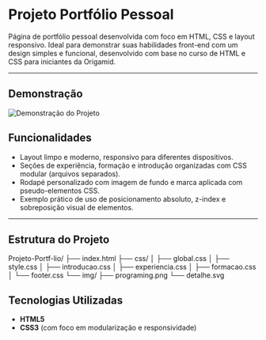 # Projeto Portfólio Pessoal

Página de portfólio pessoal desenvolvida com foco em HTML, CSS e layout responsivo. Ideal para demonstrar suas habilidades front-end com um design simples e funcional, desenvolvido com base no curso de HTML e CSS para iniciantes da Origamid.

---

## Demonstração

![Demonstração do Projeto](./demo/portifólio.gif)

## Funcionalidades

- Layout limpo e moderno, responsivo para diferentes dispositivos.
- Seções de experiência, formação e introdução organizadas com CSS modular (arquivos separados).
- Rodapé personalizado com imagem de fundo e marca aplicada com pseudo-elementos CSS.
- Exemplo prático de uso de posicionamento absoluto, z-index e sobreposição visual de elementos.

---

## Estrutura do Projeto

Projeto-Portf-lio/
├── index.html
├── css/
│ ├── global.css
│ ├── style.css
│ ├── introducao.css
│ ├── experiencia.css
│ ├── formacao.css
│ └── footer.css
└── img/
├── programing.png
└── detalhe.svg

## Tecnologias Utilizadas

- **HTML5**
- **CSS3** (com foco em modularização e responsividade)

